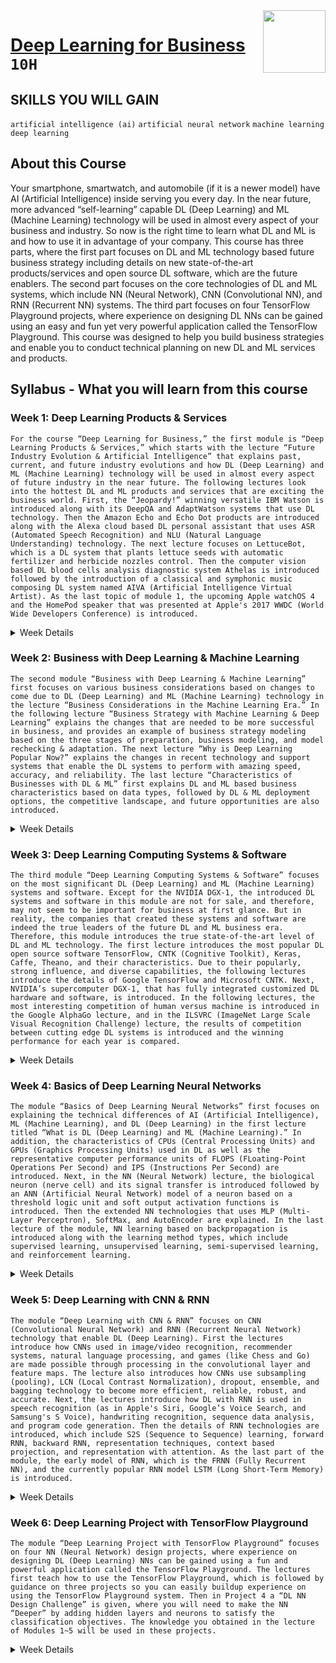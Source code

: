 <img align="right" width="100" height="100" src="https://github.com/cs-MohamedAyman/Coursera-Specializations/blob/master/organizations-logos/yonsei%20university.jpg">

# [Deep Learning for Business](https://www.coursera.org/learn/deep-learning-business) `10H`

## SKILLS YOU WILL GAIN
`artificial intelligence (ai)` `artificial neural network` `machine learning` `deep learning`

## About this Course
Your smartphone, smartwatch, and automobile (if it is a newer model) have AI (Artificial Intelligence) inside serving you every day. In the near future, more advanced “self-learning” capable DL (Deep Learning) and ML (Machine Learning) technology will be used in almost every aspect of your business and industry. So now is the right time to learn what DL and ML is and how to use it in advantage of your company. This course has three parts, where the first part focuses on DL and ML technology based future business strategy including details on new state-of-the-art products/services and open source DL software, which are the future enablers. The second part focuses on the core technologies of DL and ML systems, which include NN (Neural Network), CNN (Convolutional NN), and RNN (Recurrent NN) systems. The third part focuses on four TensorFlow Playground projects, where experience on designing DL NNs can be gained using an easy and fun yet very powerful application called the TensorFlow Playground. This course was designed to help you build business strategies and enable you to conduct technical planning on new DL and ML services and products.

## Syllabus - What you will learn from this course

### Week 1: Deep Learning Products & Services
```For the course “Deep Learning for Business,” the first module is “Deep Learning Products & Services,” which starts with the lecture “Future Industry Evolution & Artificial Intelligence” that explains past, current, and future industry evolutions and how DL (Deep Learning) and ML (Machine Learning) technology will be used in almost every aspect of future industry in the near future. The following lectures look into the hottest DL and ML products and services that are exciting the business world. First, the “Jeopardy!” winning versatile IBM Watson is introduced along with its DeepQA and AdaptWatson systems that use DL technology. Then the Amazon Echo and Echo Dot products are introduced along with the Alexa cloud based DL personal assistant that uses ASR (Automated Speech Recognition) and NLU (Natural Language Understanding) technology. The next lecture focuses on LettuceBot, which is a DL system that plants lettuce seeds with automatic fertilizer and herbicide nozzles control. Then the computer vision based DL blood cells analysis diagnostic system Athelas is introduced followed by the introduction of a classical and symphonic music composing DL system named AIVA (Artificial Intelligence Virtual Artist). As the last topic of module 1, the upcoming Apple watchOS 4 and the HomePod speaker that was presented at Apple's 2017 WWDC (World Wide Developers Conference) is introduced.```

<details>
      <summary>Week Details</summary>
<br>

- Introduction to Deep Learning for Business
- Future Industry Evolution & Artificial Intelligence
- IBM Watson
- Amazon Echo, Echo Dot, Alexa
- LettuceBot, Athelas, AIVA, Apple
- Quiz
</details>

### Week 2: Business with Deep Learning & Machine Learning
```The second module “Business with Deep Learning & Machine Learning” first focuses on various business considerations based on changes to come due to DL (Deep Learning) and ML (Machine Learning) technology in the lecture “Business Considerations in the Machine Learning Era.” In the following lecture “Business Strategy with Machine Learning & Deep Learning” explains the changes that are needed to be more successful in business, and provides an example of business strategy modeling based on the three stages of preparation, business modeling, and model rechecking & adaptation. The next lecture “Why is Deep Learning Popular Now?” explains the changes in recent technology and support systems that enable the DL systems to perform with amazing speed, accuracy, and reliability. The last lecture “Characteristics of Businesses with DL & ML” first explains DL and ML based business characteristics based on data types, followed by DL & ML deployment options, the competitive landscape, and future opportunities are also introduced.```

<details>
      <summary>Week Details</summary>
<br>

- Business Considerations in the Machine Learning Era
- Business Strategy with Machine Learning & Deep Learning
- Why is Deep Learning Popular Now?
- Characteristics of Businesses with DL & ML
- Quiz
</details>

### Week 3: Deep Learning Computing Systems & Software
```The third module “Deep Learning Computing Systems & Software” focuses on the most significant DL (Deep Learning) and ML (Machine Learning) systems and software. Except for the NVIDIA DGX-1, the introduced DL systems and software in this module are not for sale, and therefore, may not seem to be important for business at first glance. But in reality, the companies that created these systems and software are indeed the true leaders of the future DL and ML business era. Therefore, this module introduces the true state-of-the-art level of DL and ML technology. The first lecture introduces the most popular DL open source software TensorFlow, CNTK (Cognitive Toolkit), Keras, Caffe, Theano, and their characteristics. Due to their popularly, strong influence, and diverse capabilities, the following lectures introduce the details of Google TensorFlow and Microsoft CNTK. Next, NVIDIA’s supercomputer DGX-1, that has fully integrated customized DL hardware and software, is introduced. In the following lectures, the most interesting competition of human versus machine is introduced in the Google AlphaGo lecture, and in the ILSVRC (ImageNet Large Scale Visual Recognition Challenge) lecture, the results of competition between cutting edge DL systems is introduced and the winning performance for each year is compared.```

<details>
      <summary>Week Details</summary>
<br>

- Deep Learning Open Source Software
- Google TensorFlow
- Microsoft CNTK / 3.4 Nvidia DGX-1
- Google AlphaGo
- ILSVRC (ImageNet Large Scale Visual Recognition Challenge)
- Quiz
</details>

### Week 4: Basics of Deep Learning Neural Networks
```The module “Basics of Deep Learning Neural Networks” first focuses on explaining the technical differences of AI (Artificial Intelligence), ML (Machine Learning), and DL (Deep Learning) in the first lecture titled “What is DL (Deep Learning) and ML (Machine Learning).” In addition, the characteristics of CPUs (Central Processing Units) and GPUs (Graphics Processing Units) used in DL as well as the representative computer performance units of FLOPS (FLoating-Point Operations Per Second) and IPS (Instructions Per Second) are introduced. Next, in the NN (Neural Network) lecture, the biological neuron (nerve cell) and its signal transfer is introduced followed by an ANN (Artificial Neural Network) model of a neuron based on a threshold logic unit and soft output activation functions is introduced. Then the extended NN technologies that uses MLP (Multi-Layer Perceptron), SoftMax, and AutoEncoder are explained. In the last lecture of the module, NN learning based on backpropagation is introduced along with the learning method types, which include supervised learning, unsupervised learning, semi-supervised learning, and reinforcement learning.```

<details>
      <summary>Week Details</summary>
<br>

- What is Deep Learning & Machine Learning?
- NN (Neural Network)
- Neural Network Learning (Backpropagation)
- Quiz
</details>

### Week 5: Deep Learning with CNN & RNN
```The module “Deep Learning with CNN & RNN” focuses on CNN (Convolutional Neural Network) and RNN (Recurrent Neural Network) technology that enable DL (Deep Learning). First the lectures introduce how CNNs used in image/video recognition, recommender systems, natural language processing, and games (like Chess and Go) are made possible through processing in the convolutional layer and feature maps. The lecture also introduces how CNNs use subsampling (pooling), LCN (Local Contrast Normalization), dropout, ensemble, and bagging technology to become more efficient, reliable, robust, and accurate. Next, the lectures introduce how DL with RNN is used in speech recognition (as in Apple's Siri, Google’s Voice Search, and Samsung's S Voice), handwriting recognition, sequence data analysis, and program code generation. Then the details of RNN technologies are introduced, which include S2S (Sequence to Sequence) learning, forward RNN, backward RNN, representation techniques, context based projection, and representation with attention. As the last part of the module, the early model of RNN, which is the FRNN (Fully Recurrent NN), and the currently popular RNN model LSTM (Long Short-Term Memory) is introduced.```

<details>
      <summary>Week Details</summary>
<br>

- Deep Learning with CNN (Convolutional Neural Network)
- Deep Learning with RNN (Recurrent Neural Network)
- Quiz
</details>

### Week 6: Deep Learning Project with TensorFlow Playground
```The module “Deep Learning Project with TensorFlow Playground” focuses on four NN (Neural Network) design projects, where experience on designing DL (Deep Learning) NNs can be gained using a fun and powerful application called the TensorFlow Playground. The lectures first teach how to use the TensorFlow Playground, which is followed by guidance on three projects so you can easily buildup experience on using the TensorFlow Playground system. Then in Project 4 a “DL NN Design Challenge” is given, where you will need to make the NN “Deeper” by adding hidden layers and neurons to satisfy the classification objectives. The knowledge you obtained in the lecture of Modules 1~5 will be used in these projects.```

<details>
      <summary>Week Details</summary>
<br>

- Tensorflow
  - Video: 6.1 Introduction to TensorFlow Playground
  - Video: 6.2 Project Setup, Project 1, and Project 2
  - Video: 6.3 Project 3 and Project 4
</details>

